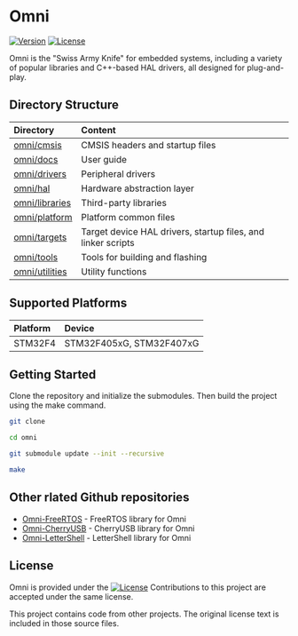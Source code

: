 # Omni

[![Version](https://img.shields.io/github/v/release/MorroGeek/omni)](https://github.com/MorroGeek/omni/releases/latest)
[![License](https://img.shields.io/github/license/MorroGeek/omni)](https://github.com/MorroGeek/omni/blob/main/LICENSE)

Omni is the "Swiss Army Knife" for embedded systems, including a variety of popular libraries and C++-based HAL drivers, all designed for plug-and-play.

## Directory Structure

| Directory                          | Content                                                      |
| :--------------------------------- | :-----------------------------------------------             |
| [omni/cmsis](./cmsis)              | CMSIS headers and startup files                              |
| [omni/docs](./docs)                | User guide                                                   |
| [omni/drivers](./drivers)          | Peripheral drivers                                           |
| [omni/hal](./hal)                  | Hardware abstraction layer                                   |
| [omni/libraries](./libraries)      | Third-party libraries                                        |
| [omni/platform](./platform)        | Platform common files                                        |
| [omni/targets](./targets)          | Target device HAL drivers, startup files, and linker scripts |
| [omni/tools](./tools)              | Tools for building and flashing                              |
| [omni/utilities](./utilities)      | Utility functions                                            |

## Supported Platforms
| Platform      | Device                                                |
| :------------ | :---------------------------------------------------- |
| STM32F4       | STM32F405xG, STM32F407xG                              |

## Getting Started

Clone the repository and initialize the submodules. Then build the project using the make command.

```bash
git clone

cd omni

git submodule update --init --recursive

make
```

## Other rlated Github repositories

- [Omni-FreeRTOS](https://github.com/MorroGeek/freertos) - FreeRTOS library for Omni
- [Omni-CherryUSB](https://github.com/MorroGeek/cherryusb) - CherryUSB library for Omni
- [Omni-LetterShell](https://github.com/MorroGeek/letter_shell) - LetterShell library for Omni

## License

Omni is provided under the [![License](https://img.shields.io/github/license/MorroGeek/omni?label)](https://github.com/MorroGeek/omni/blob/main/LICENSE) Contributions to this project are accepted under the same license. 

This project contains code from other projects. The original license text is included in those source files. 